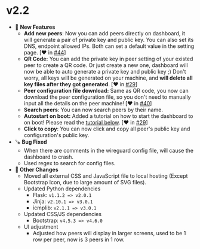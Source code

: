 # v2.2

- 🎉  **New Features**
	- **Add new peers**: Now you can add peers directly on dashboard, it will generate a pair of private key and public key. You can also set its DNS, endpoint allowed IPs. Both can set a default value in the setting page. [❤️ in [#44](https://github.com/donaldzou/wireguard-dashboard/issues/44)]
	- **QR Code:** You can add the private key in peer setting of your existed peer to create a QR code. Or just create a new one, dashboard will now be able to auto generate a private key and public key ;) Don't worry, all keys will be generated on your machine, and **will delete all key files after they got generated**. [❤️ in [#29](https://github.com/donaldzou/wireguard-dashboard/issues/29)]
	- **Peer configuration file download:** Same as QR code, you now can download the peer configuration file, so you don't need to manually input all the details on the peer machine! [❤️ in [#40](https://github.com/donaldzou/wireguard-dashboard/issues/40)]
	- **Search peers**: You can now search peers by their name.
	- **Autostart on boot:** Added a tutorial on how to start the dashboard to on boot! Please read the [tutorial below](🪜-Usage.md). [❤️ in [#29](https://github.com/donaldzou/wireguard-dashboard/issues/29)]
	- **Click to copy**: You can now click and copy all peer's public key and configuration's public key.
- 🪚  **Bug Fixed**
	- When there are comments in the wireguard config file, will cause the dashboard to crash.
	- Used regex to search for config files.
- **🧐  Other Changes**
	- Moved all external CSS and JavaScript file to local hosting (Except Bootstrap Icon, due to large amount of SVG files).
	- Updated Python dependencies
		- Flask: `v1.1.2 => v2.0.1`
		- Jinja: `v2.10.1 => v3.0.1`
		- icmplib: `v2.1.1 => v3.0.1`
	- Updated CSS/JS dependencies
		- Bootstrap: `v4.5.3 => v4.6.0`
	- UI adjustment
		- Adjusted how peers will display in larger screens, used to be 1 row per peer, now is 3 peers in 1 row.
